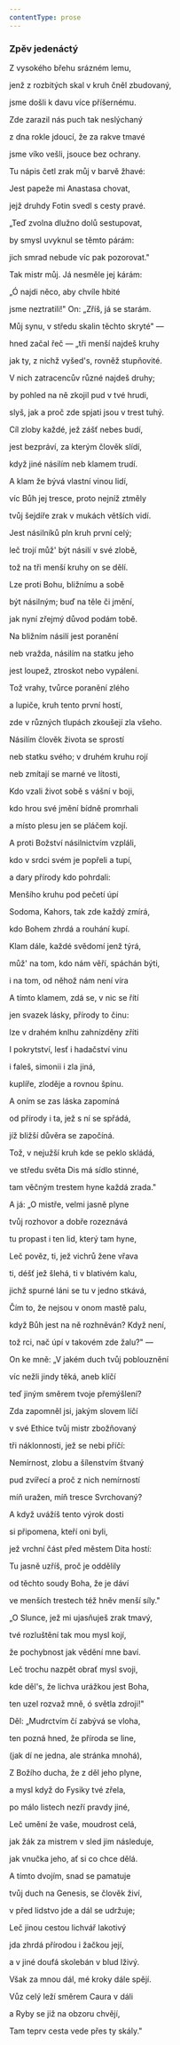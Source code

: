 ```yaml
---
contentType: prose
---
```


### Zpěv jedenáctý

Z vysokého břehu srázném lemu,

jenž z rozbitých skal v kruh čněl zbudovaný,

jsme došli k davu více příšernému.

Zde zarazil nás puch tak neslýchaný

z dna rokle jdoucí, že za rakve tmavé

jsme víko vešli, jsouce bez ochrany.

Tu nápis četl zrak můj v barvě žhavé:

Jest papeže mi Anastasa chovat,

jejž druhdy Fotin svedl s cesty pravé.

„Teď zvolna dlužno dolů sestupovat,

by smysl uvyknul se těmto párám:

jich smrad nebude víc pak pozorovat."

Tak mistr můj. Já nesměle jej kárám:

„Ó najdi něco, aby chvíle hbité

jsme neztratili!" On: „Zříš, já se starám.

Můj synu, v středu skalin těchto skryté" —

hned začal řeč — „tři menší najdeš kruhy

jak ty, z nichž vyšed's, rovněž stupňovité.

V nich zatracencův různé najdeš druhy;

by pohled na ně zkojil pud v tvé hrudi,

slyš, jak a proč zde spjati jsou v trest tuhý.

Cíl zloby každé, jež zášť nebes budí,

jest bezpráví, za kterým člověk slídí,

když jiné násilím neb klamem trudí.

A klam že bývá vlastní vinou lidí,

víc Bůh jej tresce, proto nejníž ztměly

tvůj šejdíře zrak v mukách větších vidí.

Jest násilníků pln kruh první celý;

leč trojí můž' být násilí v své zlobě,

tož na tři menší kruhy on se dělí.

Lze proti Bohu, bližnímu a sobě

být násilným; buď na těle či jmění,

jak nyní zřejmý důvod podám tobě.

Na bližním násilí jest poranění

neb vražda, násilím na statku jeho

jest loupež, ztroskot nebo vypálení.

Tož vrahy, tvůrce poranění zlého

a lupiče, kruh tento první hostí,

zde v různých tlupách zkoušejí zla všeho.

Násilím člověk života se sprostí

neb statku svého; v druhém kruhu rojí

neb zmítají se marné ve lítosti,

Kdo vzali život sobě s vášní v boji,

kdo hrou své jmění bídně promrhali

a místo plesu jen se pláčem kojí.

A proti Božství násilnictvím vzpláli,

kdo v srdci svém je popřeli a tupí,

a dary přírody kdo pohrdali:

Menšího kruhu pod pečetí úpí

Sodoma, Kahors, tak zde každý zmírá,

kdo Bohem zhrdá a rouhání kupí.

Klam dále, každé svědomí jenž týrá,

můž' na tom, kdo nám věří, spáchán býti,

i na tom, od něhož nám není víra

A tímto klamem, zdá se, v nic se řítí

jen svazek lásky, přírody to činu:

lze v drahém knlhu zahnízděny zříti

I pokrytství, lesť i hadačství vinu

i faleš, simonii i zla jiná,

kuplíře, zloděje a rovnou špínu.

A oním se zas láska zapomíná

od přírody i ta, jež s ní se spřádá,

jíž bližší důvěra se započíná.

Tož, v nejužší kruh kde se peklo skládá,

ve středu světa Dis má sídlo stinné,

tam věčným trestem hyne každá zrada."

A já: „O mistře, velmi jasně plyne

tvůj rozhovor a dobře rozeznává

tu propast i ten lid, který tam hyne,

Leč pověz, ti, jež vichrů žene vřava

ti, déšť jež šlehá, ti v blativém kalu,

jichž spurné láni se tu v jedno stkává,

Čím to, že nejsou v onom mastě palu,

když Bůh jest na ně rozhněván? Když není,

tož rci, nač úpí v takovém zde žalu?" —

On ke mně: „V jakém duch tvůj poblouznění

víc nežli jindy těká, aneb klíčí

teď jiným směrem tvoje přemýšlení?

Zda zapomněl jsi, jakým slovem líčí

v své Ethice tvůj mistr zbožňovaný

tři náklonnosti, jež se nebi příčí:

Nemírnost, zlobu a šílenstvím štvaný

pud zvířecí a proč z nich nemírností

míň uražen, míň tresce Svrchovaný?

A když uvážíš tento výrok dosti

si připomena, kteří oni byli,

jež vrchní část před městem Dita hostí:

Tu jasně uzříš, proč je oddělily

od těchto soudy Boha, že je dáví

ve menších trestech též hněv menší síly."

„O Slunce, jež mi ujasňuješ zrak tmavý,

tvé rozluštění tak mou mysl kojí,

že pochybnost jak vědění mne baví.

Leč trochu nazpět obrať mysl svoji,

kde děl's, že lichva urážkou jest Boha,

ten uzel rozvaž mně, ó světla zdroji!"

Děl: „Mudrctvím čí zabývá se vloha,

ten pozná hned, že příroda se line,

(jak dí ne jedna, ale stránka mnohá),

Z Božího ducha, že z děl jeho plyne,

a mysl když do Fysiky tvé zřela,

po málo listech nezří pravdy jiné,

Leč umění že vaše, moudrost celá,

jak žák za mistrem v sled jim následuje,

jak vnučka jeho, ať si co chce dělá.

A tímto dvojím, snad se pamatuje

tvůj duch na Genesis, se člověk živí,

v před lidstvo jde a dál se udržuje;

Leč jinou cestou lichvář lakotivý

jda zhrdá přírodou i žačkou její,

a v jiné doufá skolebán v blud lživý.

Však za mnou dál, mé kroky dále spějí.

Vůz celý leží směrem Caura v dáli

a Ryby se již na obzoru chvějí,

Tam teprv cesta vede přes ty skály."
